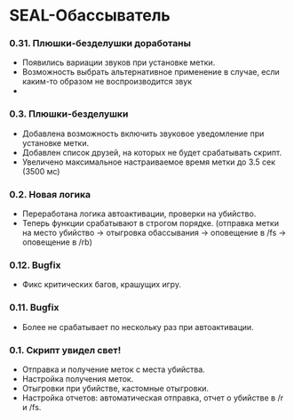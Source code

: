 # SEAL-Обассыватель

### 0.31. Плюшки-безделушки доработаны
- Появились вариации звуков при установке метки.
- Возможность выбрать альтернативное применение в случае, если каким-то образом не воспроизводится звук
- 
### 0.3. Плюшки-безделушки
- Добавлена возможность включить звуковое уведомление при установке метки.
- Добавлен список друзей, на которых не будет срабатывать скрипт.
- Увеличено максимальное настраиваемое время метки до 3.5 сек (3500 мс)

### 0.2. Новая логика
- Переработана логика автоактивации, проверки на убийство.
- Теперь функции срабатывают в строгом порядке. (отправка метки на место убийство -> отыгровка обассывания -> оповещение в /fs -> оповещение в /rb)

### 0.12. Bugfix
- Фикс критических багов, крашущих игру.

### 0.11. Bugfix
- Более не срабатывает по нескольку раз при автоактивации.

### 0.1. Скрипт увидел свет!
- Отправка и получение меток с места убийства.
- Настройка получения меток.
- Отыгровки при убийстве, кастомные отыгровки.
- Настройка отчетов: автоматическая отправка, отчет о убийстве в /r и /fs.
